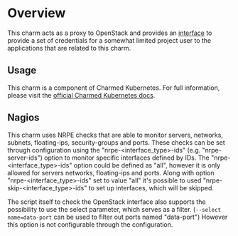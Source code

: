 # Overview

This charm acts as a proxy to OpenStack and provides an [interface][] to provide
a set of credentials for a somewhat limited project user to the applications that
are related to this charm.

## Usage

This charm is a component of Charmed Kubernetes. For full information,
please visit the [official Charmed Kubernetes docs](https://www.ubuntu.com/kubernetes/docs/charm-openstack-integrator).

## Nagios

This charm uses NRPE checks that are able to monitor servers, networks, subnets, floating-ips, security-groups and
ports. These checks can be set through configuration using the "nrpe-<interface_type>-ids" (e.g. "nrpe-server-ids")
option to monitor specific interfaces defined by IDs. The "nrpe-<interface_type>-ids" option could be defined as "all",
however it is only allowed for servers networks, floating-ips and ports. Along with option "nrpe-<interface_type>-ids"
set to value "all" it's possible to used "nrpe-skip-<interface_type>-ids" to set up interfaces, which will be skipped.

The script itself to check the OpenStack interface also supports the possibility to use the select parameter,
which serves as a filter. (`--select name=data-port` can be used to filter out ports named "data-port")
However this option is not configurable through the configuration.


[interface]: https://github.com/juju-solutions/interface-openstack-integration
